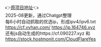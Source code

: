 👉[原项目地址](https://github.com/ethgan/yxip)👈<br>
2025-08更新，通过Chatgpt整理<br>
每6小时自动抓取的优选ip，形成ipv4/ipv6.txt  
https://cf.vvhan.com/  https://ip.164746.xyz  
还有js自动生成的https://cf.090227.xyz 和 https://stock.hostmonit.com/CloudFlareYes

